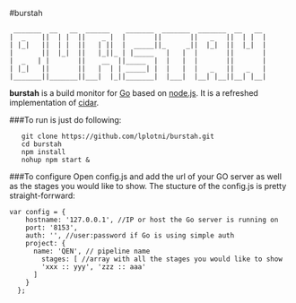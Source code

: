 #burstah
```
 _______  __   __  ______    _______  _______  _______  __   __
|  _    ||  | |  ||    _ |  |       ||       ||   _   ||  | |  |
| |_|   ||  | |  ||   | ||  |  _____||_     _||  |_|  ||  |_|  |
|       ||  |_|  ||   |_||_ | |_____   |   |  |       ||       |
|  _   | |       ||    __  ||_____  |  |   |  |       ||       |
| |_|   ||       ||   |  | | _____| |  |   |  |   _   ||   _   |
|_______||_______||___|  |_||_______|  |___|  |__| |__||__| |__|
```

**burstah** is a build monitor for [Go](http://go.cd) based on [node.js](http://nodejs.org).
It is a refreshed implementation of [cidar](https://github.com/patforna/cidar).

###To run is just do following:

```
   git clone https://github.com/lplotni/burstah.git
   cd burstah
   npm install
   nohup npm start &
```
###To configure
Open config.js and add the url of your GO server as well as the stages you would
like to show. The stucture of the config.js is pretty straight-forrward:

```
var config = {
    hostname: '127.0.0.1', //IP or host the Go server is running on
    port: '8153',
    auth: '', //user:password if Go is using simple auth
    project: {
      name: 'QEN', // pipeline name
        stages: [ //array with all the stages you would like to show
        'xxx :: yyy', 'zzz :: aaa'
      ]
    }
  };
```
